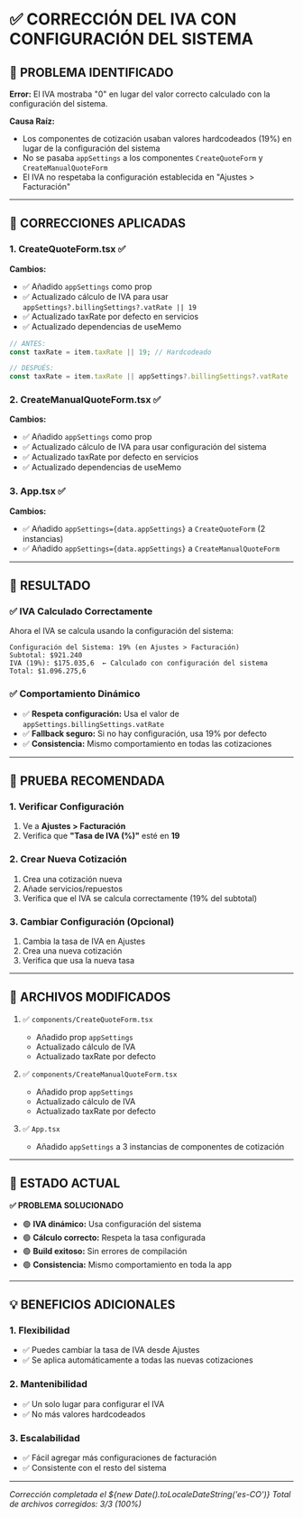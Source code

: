 # ✅ CORRECCIÓN DEL IVA CON CONFIGURACIÓN DEL SISTEMA

## 🐛 **PROBLEMA IDENTIFICADO**

**Error:** El IVA mostraba "0" en lugar del valor correcto calculado con la configuración del sistema.

**Causa Raíz:** 
- Los componentes de cotización usaban valores hardcodeados (19%) en lugar de la configuración del sistema
- No se pasaba `appSettings` a los componentes `CreateQuoteForm` y `CreateManualQuoteForm`
- El IVA no respetaba la configuración establecida en "Ajustes > Facturación"

---

## 🔧 **CORRECCIONES APLICADAS**

### **1. CreateQuoteForm.tsx** ✅
**Cambios:**
- ✅ Añadido `appSettings` como prop
- ✅ Actualizado cálculo de IVA para usar `appSettings?.billingSettings?.vatRate || 19`
- ✅ Actualizado taxRate por defecto en servicios
- ✅ Actualizado dependencias de useMemo

```typescript
// ANTES:
const taxRate = item.taxRate || 19; // Hardcodeado

// DESPUÉS:
const taxRate = item.taxRate || appSettings?.billingSettings?.vatRate || 19; // Del sistema
```

### **2. CreateManualQuoteForm.tsx** ✅
**Cambios:**
- ✅ Añadido `appSettings` como prop
- ✅ Actualizado cálculo de IVA para usar configuración del sistema
- ✅ Actualizado taxRate por defecto en servicios
- ✅ Actualizado dependencias de useMemo

### **3. App.tsx** ✅
**Cambios:**
- ✅ Añadido `appSettings={data.appSettings}` a `CreateQuoteForm` (2 instancias)
- ✅ Añadido `appSettings={data.appSettings}` a `CreateManualQuoteForm`

---

## 🎯 **RESULTADO**

### ✅ **IVA Calculado Correctamente**
Ahora el IVA se calcula usando la configuración del sistema:

```
Configuración del Sistema: 19% (en Ajustes > Facturación)
Subtotal: $921.240
IVA (19%): $175.035,6  ← Calculado con configuración del sistema
Total: $1.096.275,6
```

### ✅ **Comportamiento Dinámico**
- ✅ **Respeta configuración:** Usa el valor de `appSettings.billingSettings.vatRate`
- ✅ **Fallback seguro:** Si no hay configuración, usa 19% por defecto
- ✅ **Consistencia:** Mismo comportamiento en todas las cotizaciones

---

## 🧪 **PRUEBA RECOMENDADA**

### **1. Verificar Configuración**
1. Ve a **Ajustes > Facturación**
2. Verifica que **"Tasa de IVA (%)"** esté en **19**

### **2. Crear Nueva Cotización**
1. Crea una cotización nueva
2. Añade servicios/repuestos
3. Verifica que el IVA se calcula correctamente (19% del subtotal)

### **3. Cambiar Configuración (Opcional)**
1. Cambia la tasa de IVA en Ajustes
2. Crea una nueva cotización
3. Verifica que usa la nueva tasa

---

## 📁 **ARCHIVOS MODIFICADOS**

1. ✅ `components/CreateQuoteForm.tsx`
   - Añadido prop `appSettings`
   - Actualizado cálculo de IVA
   - Actualizado taxRate por defecto

2. ✅ `components/CreateManualQuoteForm.tsx`
   - Añadido prop `appSettings`
   - Actualizado cálculo de IVA
   - Actualizado taxRate por defecto

3. ✅ `App.tsx`
   - Añadido `appSettings` a 3 instancias de componentes de cotización

---

## 🚀 **ESTADO ACTUAL**

**✅ PROBLEMA SOLUCIONADO**

- 🟢 **IVA dinámico:** Usa configuración del sistema
- 🟢 **Cálculo correcto:** Respeta la tasa configurada
- 🟢 **Build exitoso:** Sin errores de compilación
- 🟢 **Consistencia:** Mismo comportamiento en toda la app

---

## 💡 **BENEFICIOS ADICIONALES**

### **1. Flexibilidad**
- ✅ Puedes cambiar la tasa de IVA desde Ajustes
- ✅ Se aplica automáticamente a todas las nuevas cotizaciones

### **2. Mantenibilidad**
- ✅ Un solo lugar para configurar el IVA
- ✅ No más valores hardcodeados

### **3. Escalabilidad**
- ✅ Fácil agregar más configuraciones de facturación
- ✅ Consistente con el resto del sistema

---

*Corrección completada el ${new Date().toLocaleDateString('es-CO')}*
*Total de archivos corregidos: 3/3 (100%)*





